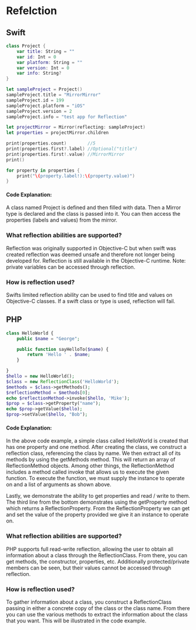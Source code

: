 # Refelction

## Swift
```swift
class Project {
    var title: String = ""
    var id: Int = 0
    var platform: String = ""
    var version: Int = 0
    var info: String?
}

let sampleProject = Project()
sampleProject.title = "MirrorMirror"
sampleProject.id = 199
sampleProject.platform = "iOS"
sampleProject.version = 2
sampleProject.info = "test app for Reflection"

let projectMirror = Mirror(reflecting: sampleProject)
let properties = projectMirror.children

print(properties.count)        //5
print(properties.first?.label) //Optional("title")
print(properties.first!.value) //MirrorMirror
print()

for property in properties {
    print("\(property.label!):\(property.value)")
}
```
#### Code Explanation:
A class named Project is defined and then filled with data. Then a Mirror type is declared and the class is passed into it. You can then access the properties (labels and values) from the mirror. 
### What reflection abilities are supported?
Reflection was originally supported in Objective-C but when swift was created reflection was deemed unsafe and therefore not longer being developed for. Reflection is still available in the Objective-C runtime. Note: private variables can be accessed through reflection.
### How is reflection used?
Swifts limited reflection ability can be used to find title and values on Objective-C classes. If a swift class or type is used, reflection will fail.
## PHP
```php
class HelloWorld {
    public $name = "George";

    public function sayHelloTo($name) {
        return 'Hello ' . $name;
    }

}
$hello = new HelloWorld();
$class = new ReflectionClass('HelloWorld');
$methods = $class->getMethods();
$reflectionMethod = $methods[0];
echo $reflectionMethod->invoke($hello, 'Mike');
$prop = $class->getProperty("name");
echo $prop->getValue($hello);
$prop->setValue($hello, "Bob");
```
#### Code Explanation:
In the above code example, a simple class called HelloWorld is created
that has one property and one method. After creating the class, we construct
a reflection class, referencing the class by name. We then extract all
of its methods by using the getMethods method. This will return an array
of ReflectionMethod objects. Among other things, the ReflectionMethod includes
a method called invoke that allows us to execute the given function. To
execute the function, we must supply the instance to operate on and a list
of arguments as shown above. 

Lastly, we demonstrate the ability to get
properties and read / write to them. The third line from the bottom
demonstrates using the getProperty method which returns a ReflectionProperty.
From the ReflectionProperty we can get and set the value of the property
provided we give it an instance to operate on.

### What reflection abilities are supported?
PHP supports full read-write reflection, allowing the user to obtain 
all information about a class through the ReflectionClass. From there, 
you can get methods, the constructor, properties, etc. Additionally 
protected/private members can be seen, but their values cannot be accessed 
through reflection.

### How is reflection used?
To gather information about a class, you construct a ReflectionClass 
passing in either a concrete copy of the class or the class name. 
From there you can use the various methods to extract the information 
about the class that you want. This will be illustrated in the code 
example.
